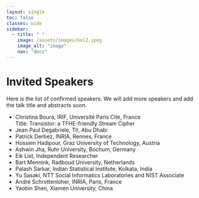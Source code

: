 ```yaml
---
layout: single
toc: false
classes: wide
sidebar:  
  - title: " "   
    image: /assets/images/kol2.jpeg
    image_alt: "image"
    nav: "docs"
---
```


# Invited Speakers

Here is the list of confirmed speakers. We will add more speakers and add the talk title and abstracts soon. <br>

<ul>
<li>Christina Boura, IRIF, Université Paris Cité, France <br> Title: Transistor: a TFHE-friendly Stream Cipher
</li>
<li>Jean Paul Degabriele, TII, Abu Dhabi</li>
<li>Patrick Derbez, INRIA, Rennes, France</li>
<li>Hossein Hadipour, Graz University of Technology, Austria</li>
<li>Ashwin Jha, Ruhr University, Bochum, Germany</li>
<li>Eik List, Independent Researcher</li>
<li>Bart Mennink, Radboud University, Netherlands</li>
<li>Palash Sarkar, Indian Statistical Institute, Kolkata, India</li>
<li>Yu Sasaki, NTT Social Informatics Laboratories and NIST Associate</li>
<li>André Schrottenloher, INRIA, Paris, France</li>
<li>Yaobin Shen, Xiamen University, China</li>
</ul><br><br>

